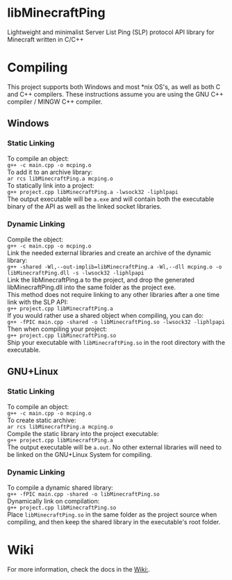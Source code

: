 # libMinecraftPing
Lightweight and minimalist Server List Ping (SLP) protocol API library for Minecraft written in C/C++


# Compiling
This project supports both Windows and most \*nix OS's, as well as both C and C++ compilers. These instructions assume you are using the GNU C++ compiler / MINGW C++ compiler.

## Windows
### Static Linking
To compile an object:\
`g++ -c main.cpp -o mcping.o`\
To add it to an archive library: \
`ar rcs libMinecraftPing.a mcping.o`\
To statically link into a project:\
`g++ project.cpp libMinecraftPing.a -lwsock32 -liphlpapi` \
The output executable will be `a.exe` and will contain both the executable binary of the API as well as the linked socket libraries.
### Dynamic Linking
Compile the object: \
`g++ -c main.cpp -o mcping.o` \
Link the needed external libraries and create an archive of the dynamic library: \
`g++ -shared -Wl,--out-implib=libMinecraftPing.a -Wl,--dll mcping.o -o libMinecraftPing.dll -s -lwsock32 -liphlpapi` \
Link the libMinecraftPing.a to the project, and drop the generated libMinecraftPing.dll into the same folder as the project exe. \
This method does not require linking to any other libraries after a one time link with the SLP API: \
`g++ project.cpp libMinecraftPing.a` \
If you would rather use a shared object when compiling, you can do: \
`g++ -fPIC main.cpp -shared -o libMinecraftPing.so -lwsock32 -liphlpapi` \
Then when compiling your project: \
`g++ project.cpp libMinecraftPing.so` \
Ship your executable with `libMinecraftPing.so` in the root directory with the executable.

## GNU+Linux
### Static Linking
To compile an object: \
`g++ -c main.cpp -o mcping.o` \
To create static archive: \
`ar rcs libMinecraftPing.a mcping.o` \
Compile the static library into the project executable: \
`g++ project.cpp libMinecraftPing.a` \
The output executable will be `a.out`. No other external libraries will need to be linked on the GNU+Linux System for compiling. 
### Dynamic Linking
To compile a dynamic shared library: \
`g++ -fPIC main.cpp -shared -o libMinecraftPing.so` \
Dynamically link on compilation: \
`g++ project.cpp libMinecraftPing.so` \
Place `libMinecraftPing.so` in the same folder as the project source when compiling, and then keep the shared library in the executable's root folder.
# Wiki
For more information, check the docs in the [Wiki:](https://github.com/SkibbleBip/libMinecraftPing/wiki).
